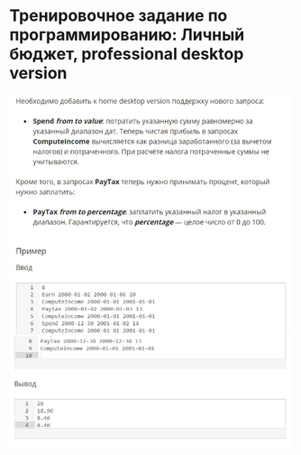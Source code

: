 # Тренировочное задание по программированию: Личный бюджет, professional desktop version
![image](./../../assets/479.jpg)
![image](./../../assets/480.jpg)
